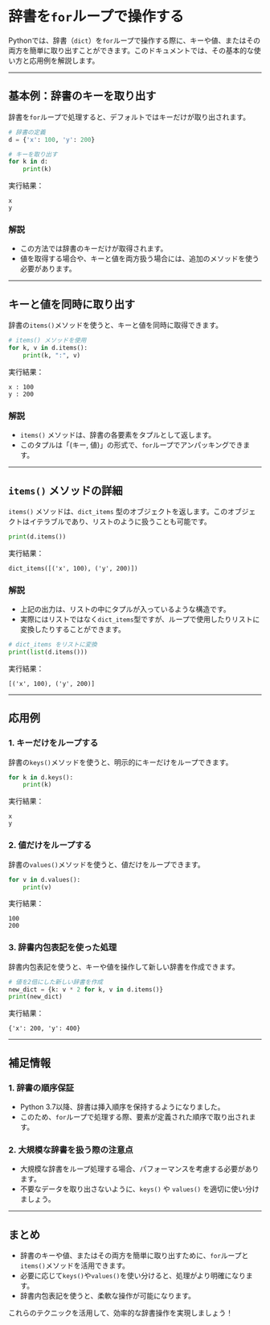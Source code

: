 # 辞書を`for`ループで操作する

Pythonでは、辞書（`dict`）を`for`ループで操作する際に、キーや値、またはその両方を簡単に取り出すことができます。このドキュメントでは、その基本的な使い方と応用例を解説します。

---

## 基本例：辞書のキーを取り出す

辞書を`for`ループで処理すると、デフォルトではキーだけが取り出されます。

```python
# 辞書の定義
d = {'x': 100, 'y': 200}

# キーを取り出す
for k in d:
    print(k)
```

実行結果：
```
x
y
```

### 解説
- この方法では辞書のキーだけが取得されます。
- 値を取得する場合や、キーと値を両方扱う場合には、追加のメソッドを使う必要があります。

---

## キーと値を同時に取り出す

辞書の`items()`メソッドを使うと、キーと値を同時に取得できます。

```python
# items() メソッドを使用
for k, v in d.items():
    print(k, ":", v)
```

実行結果：
```
x : 100
y : 200
```

### 解説
- `items()` メソッドは、辞書の各要素をタプルとして返します。
- このタプルは「(キー, 値)」の形式で、`for`ループでアンパッキングできます。

---

## `items()` メソッドの詳細

`items()` メソッドは、`dict_items` 型のオブジェクトを返します。このオブジェクトはイテラブルであり、リストのように扱うことも可能です。

```python
print(d.items())
```

実行結果：
```
dict_items([('x', 100), ('y', 200)])
```

### 解説
- 上記の出力は、リストの中にタプルが入っているような構造です。
- 実際にはリストではなく`dict_items`型ですが、ループで使用したりリストに変換したりすることができます。

```python
# dict_items をリストに変換
print(list(d.items()))
```

実行結果：
```
[('x', 100), ('y', 200)]
```

---

## 応用例

### 1. キーだけをループする

辞書の`keys()`メソッドを使うと、明示的にキーだけをループできます。

```python
for k in d.keys():
    print(k)
```

実行結果：
```
x
y
```

### 2. 値だけをループする

辞書の`values()`メソッドを使うと、値だけをループできます。

```python
for v in d.values():
    print(v)
```

実行結果：
```
100
200
```

### 3. 辞書内包表記を使った処理

辞書内包表記を使うと、キーや値を操作して新しい辞書を作成できます。

```python
# 値を2倍にした新しい辞書を作成
new_dict = {k: v * 2 for k, v in d.items()}
print(new_dict)
```

実行結果：
```
{'x': 200, 'y': 400}
```

---

## 補足情報

### 1. 辞書の順序保証
- Python 3.7以降、辞書は挿入順序を保持するようになりました。
- このため、`for`ループで処理する際、要素が定義された順序で取り出されます。

### 2. 大規模な辞書を扱う際の注意点
- 大規模な辞書をループ処理する場合、パフォーマンスを考慮する必要があります。
- 不要なデータを取り出さないように、`keys()` や `values()` を適切に使い分けましょう。

---

## まとめ

- 辞書のキーや値、またはその両方を簡単に取り出すために、`for`ループと`items()`メソッドを活用できます。
- 必要に応じて`keys()`や`values()`を使い分けると、処理がより明確になります。
- 辞書内包表記を使うと、柔軟な操作が可能になります。

これらのテクニックを活用して、効率的な辞書操作を実現しましょう！

